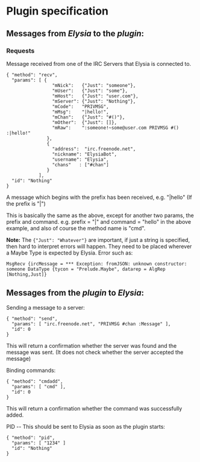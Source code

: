 # Plugin specification

## Messages from *Elysia* to the *plugin*:

### Requests

Message received from one of the IRC Servers that Elysia is connected to.

    { "method": "recv",
      "params": [ {
                     "mNick":   {"Just": "someone"},
                     "mUser":   {"Just": "some"},
                     "mHost":   {"Just": "user.com"},
                     "mServer": {"Just": "Nothing"},
                     "mCode":   "PRIVMSG",
                     "mMsg":    "|hello!",
                     "mChan":   {"Just": "#()"},
                     "mOther":  {"Just": []},
                     "mRaw":    ":someone!~some@user.com PRIVMSG #() :|hello!"
                   },
                   {
                     "address":  "irc.freenode.net",
                     "nickname": "ElysiaBot",
                     "username": "Elysia",
                     "chans"   : ["#chan"]
                   }
                ],
      "id": "Nothing"
    }

A message which begins with the prefix has been received, e.g. "|hello" (If the prefix is "|")

This is basically the same as the above, except for another two params, the prefix and command. e.g. prefix = "|" and command = "hello" in the above example, and also of course the method name is "cmd".

**Note:** The `{"Just": "Whatever"}` are important, if just a string is specified, then hard to interpret errors will happen.
They need to be placed wherever a Maybe Type is expected by Elysia. Error such as:

    MsgRecv {ircMessage = *** Exception: fromJSON: unknown constructor: someone DataType {tycon = "Prelude.Maybe", datarep = AlgRep [Nothing,Just]}

## Messages from the *plugin* to *Elysia*:

Sending a message to a server:

    { "method": "send",
      "params": [ "irc.freenode.net", "PRIVMSG #chan :Message" ],
      "id": 0
    }

This will return a confirmation whether the server was found and the message was sent. (It does not check whether the server accepted the message)

Binding commands:

    { "method": "cmdadd",
      "params": [ "cmd" ],
      "id": 0
    }

This will return a confirmation whether the command was successfully added.

PID -- This should be sent to Elysia as soon as the plugin starts:

    { "method": "pid",
      "params": [ "1234" ]
      "id": "Nothing"
    }

